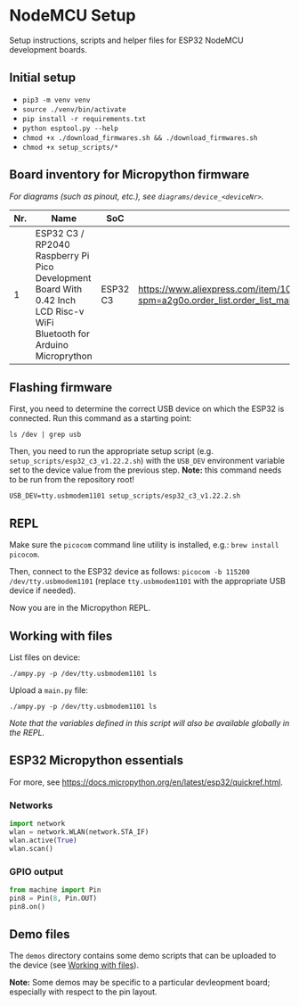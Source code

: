 # NodeMCU Setup
Setup instructions, scripts and helper files for ESP32 NodeMCU development boards.

## Initial setup
- `pip3 -m venv venv`
- `source ./venv/bin/activate`
- `pip install -r requirements.txt`
- `python esptool.py --help`
- `chmod +x ./download_firmwares.sh && ./download_firmwares.sh`
- `chmod +x setup_scripts/*`

## Board inventory for Micropython firmware
_For diagrams (such as pinout, etc.), see `diagrams/device_<deviceNr>`._

| Nr. | Name                                                                                                                    | SoC      | Link                                                                                                                              |
|-----|-------------------------------------------------------------------------------------------------------------------------|----------|-----------------------------------------------------------------------------------------------------------------------------------|
| 1   | ESP32 C3 / RP2040 Raspberry Pi Pico Development Board With 0.42 Inch LCD Risc-v WiFi Bluetooth for Arduino Microprython | ESP32 C3 | https://www.aliexpress.com/item/1005006051061995.html?spm=a2g0o.order_list.order_list_main.23.35c85c5f624Po0&gatewayAdapt=glo2deu |

## Flashing firmware
First, you need to determine the correct USB device on which the ESP32 is connected. Run this command as a starting point:
```shell
ls /dev | grep usb
```

Then, you need to run the appropriate setup script (e.g. `setup_scripts/esp32_c3_v1.22.2.sh`) with the `USB_DEV` environment variable set to the device value from the previous step. **Note:** this command needs to be run from the repository root!

```shell
USB_DEV=tty.usbmodem1101 setup_scripts/esp32_c3_v1.22.2.sh
```

## REPL
Make sure the `picocom` command line utility is installed, e.g.: `brew install picocom`. 

Then, connect to the ESP32 device as follows: `picocom -b 115200 /dev/tty.usbmodem1101` (replace `tty.usbmodem1101` with the appropriate USB device if needed).

Now you are in the Micropython REPL.

## Working with files
List files on device:
```shell
./ampy.py -p /dev/tty.usbmodem1101 ls
```

Upload a `main.py` file:
```shell
./ampy.py -p /dev/tty.usbmodem1101 ls
```

_Note that the variables defined in this script will also be available globally in the REPL._

## ESP32 Micropython essentials
For more, see https://docs.micropython.org/en/latest/esp32/quickref.html.

### Networks
```python
import network
wlan = network.WLAN(network.STA_IF)
wlan.active(True)
wlan.scan()
```

### GPIO output
```python
from machine import Pin
pin8 = Pin(8, Pin.OUT)
pin8.on()
```

## Demo files
The `demos` directory contains some demo scripts that can be uploaded to the device (see [Working with files](#working-with-files)).

**Note:** Some demos may be specific to a particular devleopment board; especially with respect to the pin layout.
